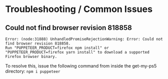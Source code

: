 # Troubleshooting / Common Issues

## Could not find browser revision 818858
```
Error: (node:31888) UnhandledPromiseRejectionWarning: Error: Could not find browser revision 818858. 
Run "PUPPETEER_PRODUCT=firefox npm install" or "PUPPETEER_PRODUCT=firefox yarn install" to download a supported Firefox browser binary.
```

To resolve this, issue the following command from inside the get-my-ps5 directory:
```npm i puppeteer```
